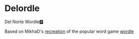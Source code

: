 # Delordle
Del Norte Wordle🅿️

Based on MikhaD's [recreation](https://github.com/MikhaD/wordle) of the popular word game [wordle](https://www.nytimes.com/games/wordle/index.html)
